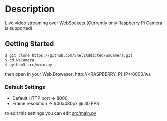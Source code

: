 # Description
Live video streaming over WebSockets (Currently only Raspberry Pi Camera is supported)

## Getting Started
```bash
$ git clone https://github.com/ShellAddicted/wsCamera.git
$ cd wsCamera
$ python3 src/main.py
```
then
open in your Web Broweser:
http://<RASPBERRY_PI_IP>:8000/ws

### Default Settings
- Default HTTP port -> 8000
- Frame resolution -> 640x480px @ 30 FPS


to edit this settings you can edit [src/main.py](https://github.com/ShellAddicted/wsCamera/blob/master/src/main.py)